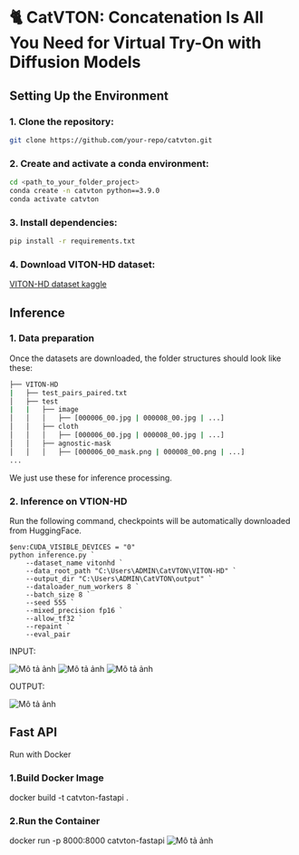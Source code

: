 # 🐈 CatVTON: Concatenation Is All You Need for Virtual Try-On with Diffusion Models

## Setting Up the Environment
### 1. Clone the repository:
   ```sh
   git clone https://github.com/your-repo/catvton.git
  ```
### 2. Create and activate a conda environment:
  ```sh
cd <path_to_your_folder_project>
conda create -n catvton python==3.9.0
conda activate catvton
  ```
### 3. Install dependencies:
   ```sh
   pip install -r requirements.txt
   ```
### 4. Download VITON-HD dataset:
  [VITON-HD dataset kaggle](https://www.kaggle.com/datasets/marquis03/high-resolution-viton-zalando-dataset)
## Inference
### 1. Data preparation
Once the datasets are downloaded, the folder structures should look like these:
   ```sh
├── VITON-HD
|   ├── test_pairs_paired.txt
│   ├── test
|   |   ├── image
│   │   │   ├── [000006_00.jpg | 000008_00.jpg | ...]
│   │   ├── cloth
│   │   │   ├── [000006_00.jpg | 000008_00.jpg | ...]
│   │   ├── agnostic-mask
│   │   │   ├── [000006_00_mask.png | 000008_00.png | ...]
...
   ```

We just use these for inference processing.

### 2. Inference on VTION-HD
Run the following command, checkpoints will be automatically downloaded from HuggingFace.
```
$env:CUDA_VISIBLE_DEVICES = "0"
python inference.py `
    --dataset_name vitonhd `
    --data_root_path "C:\Users\ADMIN\CatVTON\VITON-HD" `
    --output_dir "C:\Users\ADMIN\CatVTON\output" `
    --dataloader_num_workers 8 `
    --batch_size 8 `
    --seed 555 `
    --mixed_precision fp16 `
    --allow_tf32 `
    --repaint `
    --eval_pair
```
INPUT:

![Mô tả ảnh](images/cloth.jpg) ![Mô tả ảnh](images/person.jpg) ![Mô tả ảnh](images/mask.jpg)

OUTPUT:

![Mô tả ảnh](images/output.jpg)

## Fast API
Run with Docker
### 1.Build Docker Image
docker build -t catvton-fastapi .
### 2.Run the Container
docker run -p 8000:8000 catvton-fastapi
![Mô tả ảnh](images/fastapi.png)
